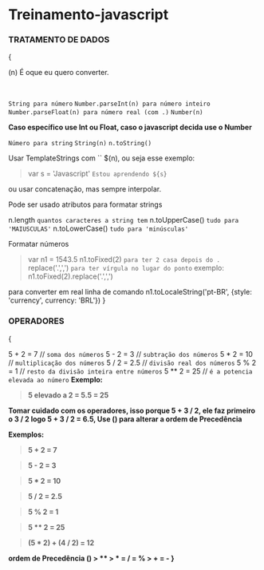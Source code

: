 # Treinamento-javascript

<h3>TRATAMENTO DE DADOS</h3>{

<p>(n) É oque eu quero converter.</p> 
<br>

`String para número`
`Number.parseInt(n) para número inteiro `
`Number.parseFloat(n) para número real (com .)`
`Number(n)`

<strong>Caso específico use Int ou Float, caso o javascript decida use o Number</strong>
<br>

`Número para string`
`String(n)`
`n.toString()`

Usar TemplateStrings com `` $(n), ou seja esse exemplo: 
> var s = 'Javascript'
>`Estou aprendendo ${s}`

ou usar concatenação, mas sempre interpolar.

Pode ser usado atributos para formatar strings 

n.length  `quantos caracteres a string tem`
n.toUpperCase()  `tudo para 'MAIUSCULAS'`
n.toLowerCase()  `tudo para 'minúsculas'`

Formatar números 

>var n1 = 1543.5
>n1.toFixed(2)  `para ter 2 casa depois do .`
>replace('.',',')  `para ter vírgula no lugar do ponto`
exemplo: 
>n1.toFixed(2).replace('.',',')

para converter em real linha de comando
n1.toLocaleString('pt-BR', {style: 'currency', currency: 'BRL'})
}
<h3>OPERADORES</h3>{

5 + 2 = 7 // `soma dos números`
5 - 2 = 3 // `subtração dos números`
5 * 2 = 10 // `multiplicação dos números`
5 / 2 = 2.5 // `divisão real dos números` 
5 % 2 = 1 // `resto da divisão inteira entre números`
5 ** 2 = 25 // `é a potencia elevada ao número` <strong>Exemplo:
> 5 elevado a 2 = 5.5 = 25

<strong>Tomar cuidado com os operadores, isso porque 5 + 3 / 2, ele faz primeiro o 3 / 2 logo 5 + 3 / 2 = 6.5, Use () para alterar a ordem de Precedência</strong>

Exemplos: 
> 5 + 2 = 7 

> 5 - 2 = 3 

> 5 * 2 = 10

> 5 / 2 = 2.5

> 5 % 2 = 1

> 5 ** 2 = 25

> (5 * 2) + (4 / 2) = 12

<strong>ordem de Precedência
() > ** > * = / = % > + = - </strong>
}
